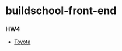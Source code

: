 # buildschool-front-end
### HW4
- [Toyota](https://buildschool-front-end.azurewebsites.net/HW4-Toyota/01.html)
